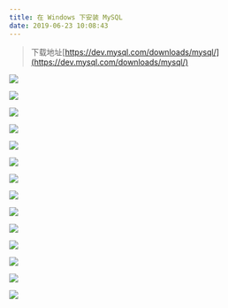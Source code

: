 ```yaml
---
title: 在 Windows 下安装 MySQL
date: 2019-06-23 10:08:43
---
```


> 下载地址[https://dev.mysql.com/downloads/mysql/](https://dev.mysql.com/downloads/mysql/)

![](windows-MySQL/1.png)

![](windows-MySQL/2.png)

![](windows-MySQL/3.png)

![](windows-MySQL/4.png)

![](windows-MySQL/5.png)

![](windows-MySQL/6.png)

![](windows-MySQL/7.png)

![](windows-MySQL/8.png)

![](windows-MySQL/9.png)

![](windows-MySQL/10.png)

![](windows-MySQL/11.png)

![](windows-MySQL/12.png)

![](windows-MySQL/13.png)

![](windows-MySQL/14.png)